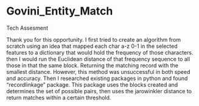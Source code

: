 # Govini_Entity_Match
Tech Assesment

Thank you for this opportunity. I first tried to create an algorithm from scratch using an idea that mapped each char a-z 0-1 in the selected features to a dictionary that would hold the frequency of those characters. then I would run the Euclidean distance of that frequency sequence to all those in that the same block. Returning the matching record with the smallest distance. However, this method was unsuccessful in both speed and accuracy. Then I researched existing packages in python and found “recordlinkage” package. This package uses the blocks created and determines the set of possible pairs, then uses the jarowinkler distance to return matches within a certain threshold. 

